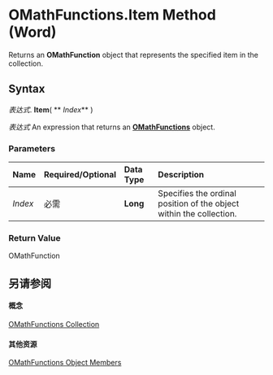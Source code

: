 
# OMathFunctions.Item Method (Word)

Returns an  **OMathFunction** object that represents the specified item in the collection.


## Syntax

 _表达式_. **Item**( ** _Index_** )

 _表达式_ An expression that returns an **[OMathFunctions](163c6af9-5cb9-93bb-f1c2-b9ebeca28f6a.md)** object.


### Parameters



|**Name**|**Required/Optional**|**Data Type**|**Description**|
|:-----|:-----|:-----|:-----|
| _Index_|必需|**Long**|Specifies the ordinal position of the object within the collection.|

### Return Value

OMathFunction


## 另请参阅


#### 概念


[OMathFunctions Collection](163c6af9-5cb9-93bb-f1c2-b9ebeca28f6a.md)
#### 其他资源


[OMathFunctions Object Members](http://msdn.microsoft.com/library/25c4dce5-e8d6-43ef-84e4-ca6338d2c5de%28Office.15%29.aspx)